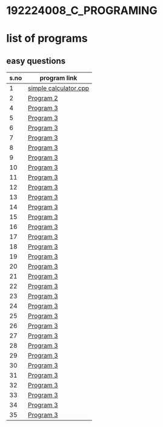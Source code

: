 # 192224008_C_PROGRAMING
# list of programs
## easy questions

| s.no | program link |
| --- | --- |
| 1 | [simple calculator.cpp](https://github.com/Karthikdvl/192224008_C_PROGRAMING/blob/main/simple%20calculator.cpp) |
| 2 | [Program 2](https://www.example.com/program-2) |
| 4 | [Program 3](https://www.example.com/program-3) |
| 5 | [Program 3](https://www.example.com/program-3) |
| 6 | [Program 3](https://www.example.com/program-3) |
| 7 | [Program 3](https://www.example.com/program-3) |
| 8 | [Program 3](https://www.example.com/program-3) |
| 9 | [Program 3](https://www.example.com/program-3) |
| 10 | [Program 3](https://www.example.com/program-3) |
| 11 | [Program 3](https://www.example.com/program-3) |
| 12 | [Program 3](https://www.example.com/program-3) |
| 13 | [Program 3](https://www.example.com/program-3) |
| 14 | [Program 3](https://www.example.com/program-3) |
| 15 | [Program 3](https://www.example.com/program-3) |
| 16 | [Program 3](https://www.example.com/program-3) |
| 17 | [Program 3](https://www.example.com/program-3) |
| 18 | [Program 3](https://www.example.com/program-3) |
| 19 | [Program 3](https://www.example.com/program-3) |
| 20 | [Program 3](https://www.example.com/program-3) |
| 21 | [Program 3](https://www.example.com/program-3) |
| 22 | [Program 3](https://www.example.com/program-3) |
| 23 | [Program 3](https://www.example.com/program-3) |
| 24 | [Program 3](https://www.example.com/program-3) |
| 25 | [Program 3](https://www.example.com/program-3) |
| 26 | [Program 3](https://www.example.com/program-3) |
| 27 | [Program 3](https://www.example.com/program-3) |
| 28 | [Program 3](https://www.example.com/program-3) |
| 29 | [Program 3](https://www.example.com/program-3) |
| 30 | [Program 3](https://www.example.com/program-3) |
| 31 | [Program 3](https://www.example.com/program-3) |
| 32 | [Program 3](https://www.example.com/program-3) |
| 33 | [Program 3](https://www.example.com/program-3) |
| 34 | [Program 3](https://www.example.com/program-3) |
| 35 | [Program 3](https://www.example.com/program-3) |




